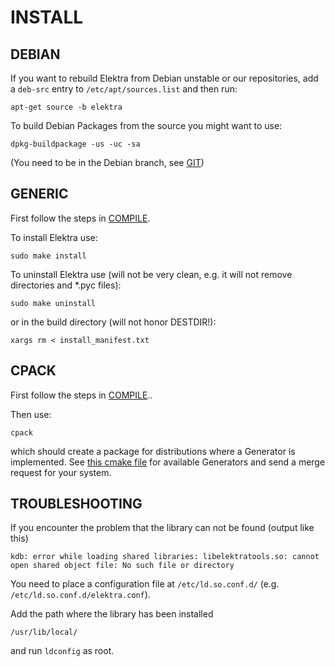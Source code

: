 # INSTALL #


## DEBIAN ##

If you want to rebuild Elektra from Debian unstable or
our repositories, add a `deb-src` entry to `/etc/apt/sources.list`
and then run:

	apt-get source -b elektra


To build Debian Packages from the source you might want to use:

	dpkg-buildpackage -us -uc -sa

(You need to be in the Debian branch, see [GIT](GIT.md))

## GENERIC ##

First follow the steps in [COMPILE](COMPILE.md).

To install Elektra use:

	sudo make install

To uninstall Elektra use (will not be very clean,
e.g. it will not remove directories and *.pyc files):

	sudo make uninstall

or in the build directory (will not honor DESTDIR!):

	xargs rm < install_manifest.txt


## CPACK ##

First follow the steps in [COMPILE](COMPILE.md)..

Then use:

	cpack

which should create a package for distributions where a Generator is
implemented. See [this cmake file](/cmake/ElektraPackaging.cmake) for available Generators
and send a merge request for your system.

## TROUBLESHOOTING ##

If you encounter the problem that the library can not be found (output like this)

	kdb: error while loading shared libraries: libelektratools.so: cannot open shared object file: No such file or directory

You need to place a configuration file at `/etc/ld.so.conf.d/` (e.g. `/etc/ld.so.conf.d/elektra.conf`).

Add the path where the library has been installed

	/usr/lib/local/

and run `ldconfig` as root.
